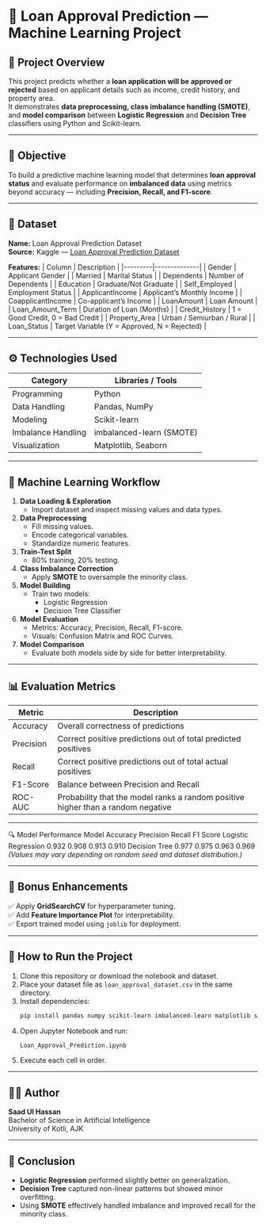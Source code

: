 
# 🧾 Loan Approval Prediction — Machine Learning Project

## 📘 Project Overview
This project predicts whether a **loan application will be approved or rejected** based on applicant details such as income, credit history, and property area.  
It demonstrates **data preprocessing, class imbalance handling (SMOTE)**, and **model comparison** between **Logistic Regression** and **Decision Tree** classifiers using Python and Scikit-learn.

---

## 🎯 Objective
To build a predictive machine learning model that determines **loan approval status** and evaluate performance on **imbalanced data** using metrics beyond accuracy — including **Precision, Recall, and F1-score**.

---

## 🧠 Dataset
**Name:** Loan Approval Prediction Dataset  
**Source:** Kaggle — [Loan Approval Prediction Dataset](https://www.kaggle.com/datasets/architsharma01/loan-approval-prediction-dataset)

**Features:**
| Column | Description |
|---------|--------------|
| Gender | Applicant Gender |
| Married | Marital Status |
| Dependents | Number of Dependents |
| Education | Graduate/Not Graduate |
| Self_Employed | Employment Status |
| ApplicantIncome | Applicant’s Monthly Income |
| CoapplicantIncome | Co-applicant’s Income |
| LoanAmount | Loan Amount |
| Loan_Amount_Term | Duration of Loan (Months) |
| Credit_History | 1 = Good Credit, 0 = Bad Credit |
| Property_Area | Urban / Semiurban / Rural |
| Loan_Status | Target Variable (Y = Approved, N = Rejected) |

---

## ⚙️ Technologies Used
| Category | Libraries / Tools |
|-----------|------------------|
| Programming | Python |
| Data Handling | Pandas, NumPy |
| Modeling | Scikit-learn |
| Imbalance Handling | imbalanced-learn (SMOTE) |
| Visualization | Matplotlib, Seaborn |

---

## 🧩 Machine Learning Workflow
1. **Data Loading & Exploration**
   - Import dataset and inspect missing values and data types.  
2. **Data Preprocessing**
   - Fill missing values.  
   - Encode categorical variables.  
   - Standardize numeric features.  
3. **Train-Test Split**
   - 80% training, 20% testing.  
4. **Class Imbalance Correction**
   - Apply **SMOTE** to oversample the minority class.  
5. **Model Building**
   - Train two models:
     - Logistic Regression  
     - Decision Tree Classifier  
6. **Model Evaluation**
   - Metrics: Accuracy, Precision, Recall, F1-score.  
   - Visuals: Confusion Matrix and ROC Curves.  
7. **Model Comparison**
   - Evaluate both models side by side for better interpretability.  

---

## 📊 Evaluation Metrics
| Metric | Description |
|---------|--------------|
| Accuracy | Overall correctness of predictions |
| Precision | Correct positive predictions out of total predicted positives |
| Recall | Correct positive predictions out of total actual positives |
| F1-Score | Balance between Precision and Recall |
| ROC-AUC | Probability that the model ranks a random positive higher than a random negative |

---

🔍 Model Performance
Model	Accuracy	Precision	Recall	F1 Score
Logistic Regression	0.932	0.908	0.913	0.910
Decision Tree	0.977	0.975	0.963	0.969
*(Values may vary depending on random seed and dataset distribution.)*

---

## 🧮 Bonus Enhancements
✅ Apply **GridSearchCV** for hyperparameter tuning.  
✅ Add **Feature Importance Plot** for interpretability.  
✅ Export trained model using `joblib` for deployment.

---

## 🚀 How to Run the Project
1. Clone this repository or download the notebook and dataset.  
2. Place your dataset file as `loan_approval_dataset.csv` in the same directory.  
3. Install dependencies:
   ```bash
   pip install pandas numpy scikit-learn imbalanced-learn matplotlib seaborn
   ```
4. Open Jupyter Notebook and run:
   ```bash
   Loan_Approval_Prediction.ipynb
   ```
5. Execute each cell in order.

---

## 🧑‍💻 Author
**Saad Ul Hassan**  
Bachelor of Science in Artificial Intelligence  
University of Kotli, AJK  

---

## 🏁 Conclusion
- **Logistic Regression** performed slightly better on generalization.  
- **Decision Tree** captured non-linear patterns but showed minor overfitting.  
- Using **SMOTE** effectively handled imbalance and improved recall for the minority class.  
